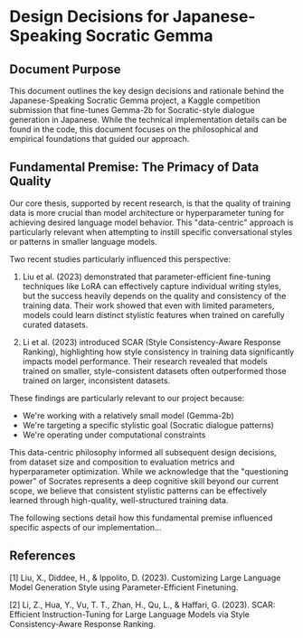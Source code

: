 # Design Decisions for Japanese-Speaking Socratic Gemma

## Document Purpose

This document outlines the key design decisions and rationale behind the Japanese-Speaking Socratic Gemma project, a Kaggle competition submission that fine-tunes Gemma-2b for Socratic-style dialogue generation in Japanese. While the technical implementation details can be found in the code, this document focuses on the philosophical and empirical foundations that guided our approach.

## Fundamental Premise: The Primacy of Data Quality

Our core thesis, supported by recent research, is that the quality of training data is more crucial than model architecture or hyperparameter tuning for achieving desired language model behavior. This "data-centric" approach is particularly relevant when attempting to instill specific conversational styles or patterns in smaller language models.

Two recent studies particularly influenced this perspective:

1. Liu et al. (2023) demonstrated that parameter-efficient fine-tuning techniques like LoRA can effectively capture individual writing styles, but the success heavily depends on the quality and consistency of the training data. Their work showed that even with limited parameters, models could learn distinct stylistic features when trained on carefully curated datasets.

2. Li et al. (2023) introduced SCAR (Style Consistency-Aware Response Ranking), highlighting how style consistency in training data significantly impacts model performance. Their research revealed that models trained on smaller, style-consistent datasets often outperformed those trained on larger, inconsistent datasets.

These findings are particularly relevant to our project because:

- We're working with a relatively small model (Gemma-2b)
- We're targeting a specific stylistic goal (Socratic dialogue patterns)
- We're operating under computational constraints

This data-centric philosophy informed all subsequent design decisions, from dataset size and composition to evaluation metrics and hyperparameter optimization. While we acknowledge that the "questioning power" of Socrates represents a deep cognitive skill beyond our current scope, we believe that consistent stylistic patterns can be effectively learned through high-quality, well-structured training data.

The following sections detail how this fundamental premise influenced specific aspects of our implementation...

## References

[1] Liu, X., Diddee, H., & Ippolito, D. (2023). Customizing Large Language Model Generation Style using Parameter-Efficient Finetuning.

[2] Li, Z., Hua, Y., Vu, T. T., Zhan, H., Qu, L., & Haffari, G. (2023). SCAR: Efficient Instruction-Tuning for Large Language Models via Style Consistency-Aware Response Ranking.
